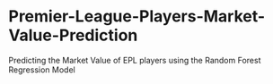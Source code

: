 # Premier-League-Players-Market-Value-Prediction

Predicting the Market Value of EPL players using the Random Forest Regression Model
